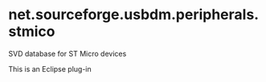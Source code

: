 # net.sourceforge.usbdm.peripherals.stmico
SVD database for ST Micro devices

This is an Eclipse plug-in
